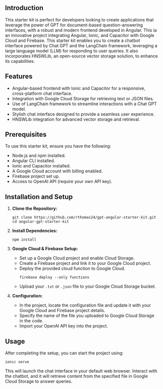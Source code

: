 
## Introduction
This starter kit is perfect for developers looking to create applications that leverage the power of GPT for document-based question-answering interfaces, with a robust and modern frontend developed in Angular. This ia an innovative project integrating Angular, Ionic, and Capacitor with Google Cloud and Firebase. This starter kit enables you to create a chatbot interface powered by Chat GPT and the LangChain framework, leveraging a large language model (LLM) for responding to user queries. It also incorporates HNSWLib, an open-source vector storage solution, to enhance its capabilities.

## Features
- Angular-based frontend with Ionic and Capacitor for a responsive, cross-platform chat interface.
- Integration with Google Cloud Storage for retrieving text or JSON files.
- Use of LangChain framework to streamline interactions with a Chat GPT model.
- Stylish chat interface designed to provide a seamless user experience.
- HNSWLib integration for advanced vector storage and retrieval.

## Prerequisites
To use this starter kit, ensure you have the following:
- Node.js and npm installed.
- Angular CLI installed.
- Ionic and Capacitor installed.
- A Google Cloud account with billing enabled.
- Firebase project set up.
- Access to OpenAI API (require your own API key).

## Installation and Setup
1. **Clone the Repository:**
   ```
   git clone https://github.com/rthomas24/gpt-angular-starter-kit.git
   cd angular-gpt-starter-kit
   ```

2. **Install Dependencies:**
   ```
   npm install
   ```

3. **Google Cloud & Firebase Setup:**
   - Set up a Google Cloud project and enable Cloud Storage.
   - Create a Firebase project and link it to your Google Cloud project.
   - Deploy the provided cloud function to Google Cloud.
      ```
      firebase deploy --only functions
      ```
   - Upload your `.txt` or `.json` file to your Google Cloud Storage bucket.

4. **Configuration:**
   - In the project, locate the configuration file and update it with your Google Cloud and Firebase project details.
   - Specify the name of the file you uploaded to Google Cloud Storage in the code.
   - Import your OpenAI API key into the project.

## Usage
After completing the setup, you can start the project using:
```
ionic serve
```
This will launch the chat interface in your default web browser. Interact with the chatbot, and it will retrieve content from the specified file in Google Cloud Storage to answer queries.

